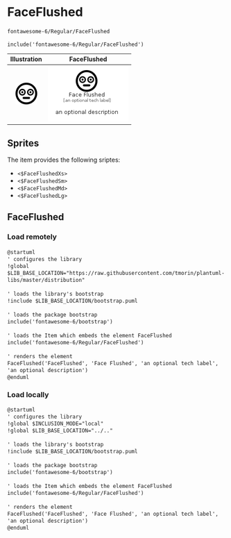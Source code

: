 # FaceFlushed


```text
fontawesome-6/Regular/FaceFlushed
```

```text
include('fontawesome-6/Regular/FaceFlushed')
```



| Illustration | FaceFlushed |
| :---: | :---: |
| ![illustration for Illustration](../../fontawesome-6/Regular/FaceFlushed.png) | ![illustration for FaceFlushed](../../fontawesome-6/Regular/FaceFlushed.Local.png) |



## Sprites
The item provides the following sriptes:

- `<$FaceFlushedXs>`
- `<$FaceFlushedSm>`
- `<$FaceFlushedMd>`
- `<$FaceFlushedLg>`





## FaceFlushed

### Load remotely
```plantuml
@startuml
' configures the library
!global $LIB_BASE_LOCATION="https://raw.githubusercontent.com/tmorin/plantuml-libs/master/distribution"

' loads the library's bootstrap
!include $LIB_BASE_LOCATION/bootstrap.puml

' loads the package bootstrap
include('fontawesome-6/bootstrap')

' loads the Item which embeds the element FaceFlushed
include('fontawesome-6/Regular/FaceFlushed')

' renders the element
FaceFlushed('FaceFlushed', 'Face Flushed', 'an optional tech label', 'an optional description')
@enduml
```

### Load locally
```plantuml
@startuml
' configures the library
!global $INCLUSION_MODE="local"
!global $LIB_BASE_LOCATION="../.."

' loads the library's bootstrap
!include $LIB_BASE_LOCATION/bootstrap.puml

' loads the package bootstrap
include('fontawesome-6/bootstrap')

' loads the Item which embeds the element FaceFlushed
include('fontawesome-6/Regular/FaceFlushed')

' renders the element
FaceFlushed('FaceFlushed', 'Face Flushed', 'an optional tech label', 'an optional description')
@enduml
```

